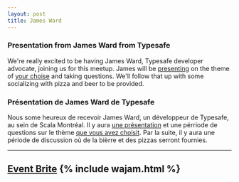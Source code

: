 ```yaml
---
layout: post
title: James Ward
---
```


### Presentation from James Ward from Typesafe

We're really excited to be having James Ward, Typesafe developer advocate, joining us for this meetup. James will be <a href="http://www.jamesward.com/presos">presenting</a> on the theme of <a href="http://www.surveymonkey.com/s/M3LK7ZD">your choise</a> and taking questions.  We'll follow that up with some socializing with pizza and beer to be provided.

### Présentation de James Ward de Typesafe

Nous some heureux de recevoir James Ward, un développeur de Typesafe, au sein de Scala Montréal. Il y aura <a href="http://www.jamesward.com/presos">une présentation</a> et une pérriode de questions sur le thème <a href="http://www.surveymonkey.com/s/M3LK7ZD">que vous avez choisit</a>. Par la suite, il y aura une période de discussion où de la bièrre et des pizzas serront fournies.

---
<a href="http://scala-montreal-march.eventbrite.ca">Event Brite</a>
{% include wajam.html %}
---